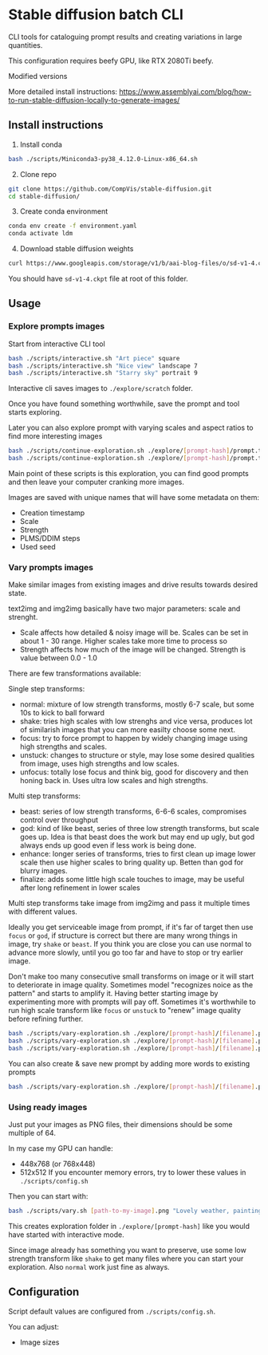 # Stable diffusion batch CLI

CLI tools for cataloguing prompt results and creating variations in large quantities.

This configuration requires beefy GPU, like RTX 2080Ti beefy.

Modified versions

More detailed install instructions:
https://www.assemblyai.com/blog/how-to-run-stable-diffusion-locally-to-generate-images/

## Install instructions

1. Install conda
```sh
bash ./scripts/Miniconda3-py38_4.12.0-Linux-x86_64.sh
```

2. Clone repo
```sh
git clone https://github.com/CompVis/stable-diffusion.git
cd stable-diffusion/
```

3. Create conda environment
```sh
conda env create -f environment.yaml
conda activate ldm
```

4. Download stable diffusion weights
```sh
curl https://www.googleapis.com/storage/v1/b/aai-blog-files/o/sd-v1-4.ckpt?alt=media > sd-v1-4.ckpt
```
You should have `sd-v1-4.ckpt` file at root of this folder.

## Usage

### Explore prompts images
Start from interactive CLI tool
```sh
bash ./scripts/interactive.sh "Art piece" square
bash ./scripts/interactive.sh "Nice view" landscape 7
bash ./scripts/interactive.sh "Starry sky" portrait 9
```

Interactive cli saves images to `./explore/scratch` folder.

Once you have found something worthwhile, save the prompt and tool starts exploring.

Later you can also explore prompt with varying scales and aspect ratios
to find more interesting images
```sh
bash ./scripts/continue-exploration.sh ./explore/[prompt-hash]/prompt.txt portrait 7
bash ./scripts/continue-exploration.sh ./explore/[prompt-hash]/prompt.txt square 10
```

Main point of these scripts is this exploration, you can find good prompts and then leave your computer cranking more images.

Images are saved with unique names that will have some metadata on them:
* Creation timestamp
* Scale
* Strength
* PLMS/DDIM steps
* Used seed


### Vary prompts images

Make similar images from existing images and drive results towards desired state.

text2img and img2img basically have two major parameters: scale and strenght.
* Scale affects how detailed & noisy image will be. Scales can be set in about 1 - 30 range. Higher scales take more time to process so
* Strength affects how much of the image will be changed. Strength is value between 0.0 - 1.0

There are few transformations available:

Single step transforms:
* normal: mixture of low strength transforms, mostly 6-7 scale, but some 10s to kick to ball forward
* shake: tries high scales with low strenghs and vice versa, produces lot of similarish images that you can more easilty choose some next.
* focus: try to force prompt to happen by widely changing image using high strengths and scales.
* unstuck: changes to structure or style, may lose some desired qualities from image, uses high strengths and low scales.
* unfocus: totally lose focus and think big, good for discovery and then honing back in. Uses ultra low scales and high strengths.

Multi step transforms:
* beast: series of low strength transforms, 6-6-6 scales, compromises control over throughput 
* god: kind of like beast, series of three low strength transforms, but scale goes up. Idea is that beast does the work but may end up ugly, but god always ends up good even if less work is being done.
* enhance: longer series of transforms, tries to first clean up image lower scale then use higher scales to bring quality up. Betten than god for blurry images.
* finalize: adds some little high scale touches to image, may be useful after long refinement in lower scales

Multi step transforms take image from img2img and pass it multiple times with different values.

Ideally you get serviceable image from prompt, if it's far of target then use `focus` or `god`, if structure is correct but there are many wrong things in image, try `shake` or `beast`. If you think you are close you can use normal to advance more slowly, until you go too far and have to stop or try earlier image.

Don't make too many consecutive small transforms on image or it will start to deteriorate in image quality. Sometimes model "recognizes noice as the pattern" and starts to amplify it. Having better starting image by experimenting more with prompts will pay off. Sometimes it's worthwhile to run high scale transform like `focus` or `unstuck` to "renew" image quality before refining further.

```sh
bash ./scripts/vary-exploration.sh ./explore/[prompt-hash]/[filename].png normal
bash ./scripts/vary-exploration.sh ./explore/[prompt-hash]/[filename].png enhance
bash ./scripts/vary-exploration.sh ./explore/[prompt-hash]/[filename].png unstuck
```

You can also create & save new prompt by adding more words to existing prompts
```sh
bash ./scripts/vary-exploration.sh ./explore/[prompt-hash]/[filename].png normal ", in space" 
```

### Using ready images

Just put your images as PNG files, their dimensions should be some multiple of 64.

In my case my GPU can handle:
* 448x768 (or 768x448)
* 512x512
If you encounter memory errors, try to lower these values in `./scripts/config.sh`

Then you can start with: 
```sh
bash ./scripts/vary.sh [path-to-my-image].png "Lovely weather, painting" shake
```

This creates exploration folder in `./explore/[prompt-hash]` like you would have started with interactive mode.

Since image already has something you want to preserve, use some low strength transform like `shake` to get many files where you can start your exploration. Also `normal` work just fine as always.


## Configuration

Script default values are configured from `./scripts/config.sh`.

You can adjust:
* Image sizes